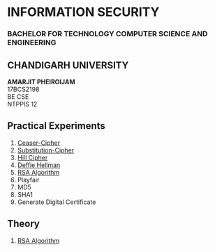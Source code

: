 # INFORMATION SECURITY
### BACHELOR FOR TECHNOLOGY COMPUTER SCIENCE AND ENGINEERING
## CHANDIGARH UNIVERSITY


<b>AMARJIT PHEIROIJAM </b><br />
17BCS2198 <br/>
BE CSE <br />
NTPPIS 12 <br />

## Practical Experiments
1. [Ceaser-Cipher](https://github.com/Amarjit-pheiroijam/informationSecurity-Lab/blob/master/P1.cpp)
2. [Substitution-Cipher](https://github.com/Amarjit-pheiroijam/informationSecurity-Lab/blob/master/P2.cpp)
3. [Hill Cipher](https://github.com/Amarjit-pheiroijam/informationSecurity-Lab/blob/master/P3.cpp)
4. [Deffie Hellman](https://github.com/Amarjit-pheiroijam/informationSecurity-Lab/blob/master/P6.cpp)
5. [RSA Algorithm](https://github.com/Amarjit-pheiroijam/informationSecurity-Lab/blob/master/P4.cpp)
6. Playfair
7. MD5
8. SHA1
9. Generate Digital Certificate

## Theory
1. [RSA Algorithm](https://github.com/Amarjit-pheiroijam/informationSecurity-Lab/blob/master/Theory/readme.md)
